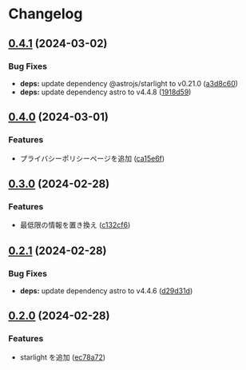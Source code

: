 # Changelog

## [0.4.1](https://github.com/2rabs/nito-docs/compare/v0.4.0...v0.4.1) (2024-03-02)


### Bug Fixes

* **deps:** update dependency @astrojs/starlight to v0.21.0 ([a3d8c60](https://github.com/2rabs/nito-docs/commit/a3d8c607941ab2e17da30aa70e70eebfaf45a910))
* **deps:** update dependency astro to v4.4.8 ([1918d59](https://github.com/2rabs/nito-docs/commit/1918d59a39ccaeec74c3510446e9a7aa3b66e77a))

## [0.4.0](https://github.com/2rabs/nito-docs/compare/v0.3.0...v0.4.0) (2024-03-01)


### Features

* プライバシーポリシーページを追加 ([ca15e6f](https://github.com/2rabs/nito-docs/commit/ca15e6fd4d45fcdf66dd710f5efb00f277ee2073))

## [0.3.0](https://github.com/2rabs/nito-docs/compare/v0.2.1...v0.3.0) (2024-02-28)


### Features

* 最低限の情報を置き換え ([c132cf6](https://github.com/2rabs/nito-docs/commit/c132cf6656a68613ad80eaedfb394ffcf279dace))

## [0.2.1](https://github.com/2rabs/nito-docs/compare/v0.2.0...v0.2.1) (2024-02-28)


### Bug Fixes

* **deps:** update dependency astro to v4.4.6 ([d29d31d](https://github.com/2rabs/nito-docs/commit/d29d31d9deb2b015cf7e59e212d1173f7c5e8378))

## [0.2.0](https://github.com/2rabs/nito-docs/compare/v0.1.0...v0.2.0) (2024-02-28)


### Features

* starlight を追加 ([ec78a72](https://github.com/2rabs/nito-docs/commit/ec78a72901ae44896d689758cea2abbe912c706d))
